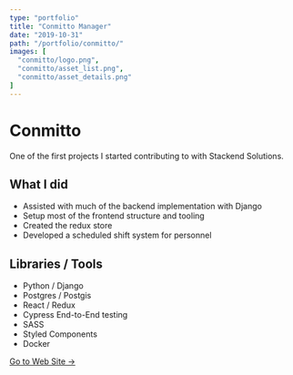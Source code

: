 ```yaml
---
type: "portfolio"
title: "Conmitto Manager"
date: "2019-10-31"
path: "/portfolio/conmitto/"
images: [
  "conmitto/logo.png",  
  "conmitto/asset_list.png",
  "conmitto/asset_details.png"
]
---
```


# Conmitto

One of the first projects I started contributing to with Stackend Solutions.

## What I did
- Assisted with much of the backend implementation with Django
- Setup most of the frontend structure and tooling 
- Created the redux store
- Developed a scheduled shift system for personnel

## Libraries / Tools
- Python / Django
- Postgres / Postgis
- React / Redux
- Cypress End-to-End testing
- SASS
- Styled Components
- Docker 


[Go to Web Site →](https://conmitto.io)
